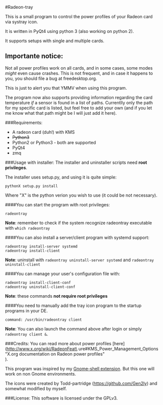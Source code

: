 #Radeon-tray

This is a small program to control the power profiles of your Radeon card via
systray icon.

It is written in PyQt4 using python 3 (also working on python 2).

It supports setups with single and multiple cards.

## Importante notice:
Not all power profiles work on all cards, and in some cases, some modes *might*
even cause crashes. This is not frequent, and in case it happens to you, you
should file a bug at freedesktop.org.

This is just to alert you that YMMV when using this program.

The program now also supports providing information regarding the card temperature
*if* a sensor is found in a list of paths. Currentlly only the path for my specific
card is listed, but feel free to add your own (and if you let me know what that path
might be I will just add it here).

###Requirements:
* A radeon card (duh!) with KMS
* ~~Python3~~
* Python2 or Python3 - both are supported
* PyQt4
* zmq

###Usage with installer:
The installer and uninstaller scripts need **root privileges**.

The installer uses setup.py, and using it is quite simple:

```pythonX setup.py install```

Where "X" is the python verion you wish to use (it could be not necessary).

####You can start the program with root privileges:

``` radeontray ```

**Note**: remember to check if the system recognize radeontray executable with ```which radeontray```

####You can also install a server/client program with systemd support:

```radeontray install-server systemd```  
```radeontray install-client```

**Note**: uninstall with ```radeontray uninstall-server systemd``` and ```radeontray uninstall-client```

####You can manage your user's configuration file with:

```radeontray install-client-conf```  
```radeontray uninstall-client-conf```

**Note**: these commands **not require root privileges**

####You need to manually add the tray icon program to the startup programs in your DE.

``` command: /usr/bin/radeontray client ```

**Note**: You can also launch the command above after login or simply ``` radeontray client & ```.


###Credits:
You can read more about power profiles [here](http://www.x.org/wiki/RadeonFeat\
ure#KMS_Power_Management_Options "X.org documentation on Radeon power profiles"\
).

This program was inspired by my [Gnome-shell extension](https://github.com/StuntsPT/shell-extension-radeon-power-profile-manager). But this one will work on
non Gnome environments.

The icons were created by Todd-partridge (https://github.com/Gen2ly) and
somewhat modified by myself.

###License:
This software is licensed under the GPLv3.
